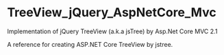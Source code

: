# TreeView_jQuery_AspNetCore_Mvc
Implementation of jQuery TreeView (a.k.a jsTree) by Asp.Net Core MVC 2.1

A reference for creating ASP.NET Core TreeView by jstree.
